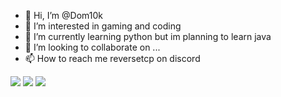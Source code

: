 - 👋 Hi, I’m @Dom10k
- 👀 I’m interested in gaming and coding
- 🌱 I’m currently learning python but im planning to learn java
- 💞️ I’m looking to collaborate on ...
- 📫 How to reach me reversetcp on discord


 ![](https://github-readme-stats.vercel.app/api?username=Dom10k&show_icons=true&theme=tokyonight&line_height=27%22%20alt=%22FaxHack%27s%20github%20stats)
 ![](https://github-readme-streak-stats.herokuapp.com/?user=Dom10k&theme=tokyonight)
 ![](https://github-readme-stats.vercel.app/api/top-langs/?username=Dom10k&theme=tokyonight&hide_langs_below=1&compact=True)
<!---
Dom10k/Dom10k is a ✨ special ✨ repository because its `README.md` (this file) appears on your GitHub profile.
You can click the Preview link to take a look at your changes.
--->
